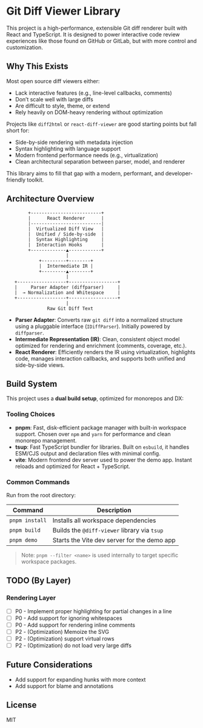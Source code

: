 # Git Diff Viewer Library

This project is a high-performance, extensible Git diff renderer built with React and TypeScript. It is designed to power interactive code review experiences like those found on GitHub or GitLab, but with more control and customization.

## Why This Exists

Most open source diff viewers either:

- Lack interactive features (e.g., line-level callbacks, comments)
- Don’t scale well with large diffs
- Are difficult to style, theme, or extend
- Rely heavily on DOM-heavy rendering without optimization

Projects like `diff2html` or `react-diff-viewer` are good starting points but fall short for:

- Side-by-side rendering with metadata injection
- Syntax highlighting with language support
- Modern frontend performance needs (e.g., virtualization)
- Clean architectural separation between parser, model, and renderer

This library aims to fill that gap with a modern, performant, and developer-friendly toolkit.

## Architecture Overview

            +--------------------------+
            |      React Renderer      |
            |--------------------------|
            |  Virtualized Diff View   |
            |  Unified / Side-by-side  |
            |  Syntax Highlighting     |
            |  Interaction Hooks       |
            +-------------▲------------+
                          |
                +---------+--------+
                |  Intermediate IR |
                +---------▲--------+
                          |
       +------------------+------------------+
       |     Parser Adapter (diffparser)     |
       |  → Normalization and Whitespace     |
       +------------------+------------------+
                          |
                   Raw Git Diff Text

- **Parser Adapter**: Converts raw `git diff` into a normalized structure using a pluggable interface (`IDiffParser`). Initially powered by `diffparser`.
- **Intermediate Representation (IR)**: Clean, consistent object model optimized for rendering and enrichment (comments, coverage, etc.).
- **React Renderer**: Efficiently renders the IR using virtualization, highlights code, manages interaction callbacks, and supports both unified and side-by-side views.

## Build System

This project uses a **dual build setup**, optimized for monorepos and DX:

### Tooling Choices

- **pnpm**: Fast, disk-efficient package manager with built-in workspace support. Chosen over `npm` and `yarn` for performance and clean monorepo management.
- **tsup**: Fast TypeScript bundler for libraries. Built on `esbuild`, it handles ESM/CJS output and declaration files with minimal config.
- **vite**: Modern frontend dev server used to power the demo app. Instant reloads and optimized for React + TypeScript.

### Common Commands

Run from the root directory:

| Command        | Description                                  |
| -------------- | -------------------------------------------- |
| `pnpm install` | Installs all workspace dependencies          |
| `pnpm build`   | Builds the `@diff-viewer` library via `tsup` |
| `pnpm demo`    | Starts the Vite dev server for the demo app  |

> Note: `pnpm --filter <name>` is used internally to target specific workspace packages.

## TODO (By Layer)

### Rendering Layer

- [ ] P0 - Implement proper highlighting for partial changes in a line
- [ ] P0 - Add support for ignoring whitespaces
- [ ] P0 - Add support for rendering inline comments
- [ ] P2 - (Optimization) Memoize the SVG
- [ ] P2 - (Optimization) support virtual rows
- [ ] P2 - (Optimization) do not load very large diffs

## Future Considerations

- Add support for expanding hunks with more context
- Add support for blame and annotations

## License

MIT
